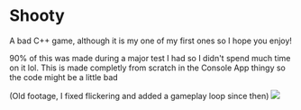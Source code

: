 # Shooty
A bad C++ game, although it is my one of my first ones so I hope you enjoy!

90% of this was made during a major test I had so I didn't spend much time on it lol. This is made completly from scratch in the Console App thingy so the code might be a little bad

(Old footage, I fixed flickering and added a gameplay loop since then)
![](https://user-images.githubusercontent.com/29258204/183980794-1a31ac4c-af56-4a09-9e62-d206b6b16d46.gif)
